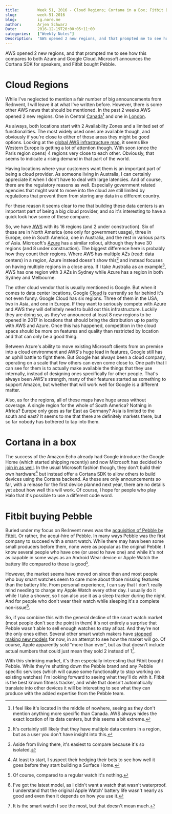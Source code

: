 ```yaml
---
title:        Week 51, 2016 - Cloud Regions; Cortana in a Box; Fitbit Buys Pebble
slug:         week-51-2016
blog:         ig.nore.me  
author:       Arjen Schwarz  
Date:         2016-12-19T20:00:05+11:00
categories:   ["Weekly Notes"]
Description:  "AWS opened 2 new regions, and that prompted me to see how this compares to both Azure and Google Cloud. Microsoft announces the Cortana SDK for speakers, and Fitbit bought Pebble."
---
```


AWS opened 2 new regions, and that prompted me to see how this compares to both Azure and Google Cloud. Microsoft announces the Cortana SDK for speakers, and Fitbit bought Pebble.

# Cloud Regions

While I've neglected to mention a fair number of big announcements from Re:Invent, I will leave it at what I've written before. However, there is some other AWS news that should be mentioned. In the past 2 weeks AWS opened 2 new regions. One in Central [Canada][canada][^secretlocation] and one in [London][london].

As always, both locations start with 2 Availability Zones and a limited set of functionalities. The most widely used ones are available though, and obviously if you're close to either of those areas they might be good options. Looking at the [global AWS infrastructure map][inframap], it seems like Western Europe is getting a lot of attention though. With soon (once the Paris region opens) 4 regions very close to each other. Obviously, that seems to indicate a rising demand in that part of the world.

Having locations where your customers want them is an important part of being a cloud provider. As someone living in Australia, I can certainly appreciate it when I don't have to deal with large latencies. And of course, there are the regulatory reasons as well. Especially government related agencies that might want to move into the cloud are still limited by regulations that prevent them from storing any data in a different country. 

For these reason it seems clear to me that building these data centers is an important part of being a big cloud provider, and so it's interesting to have a quick look how some of these compare.

So, we have [AWS][inframap] with its 16 regions (and 2 under construction). Six of these are in North America (one only for government usage), three in Europe, one in South America, one in Australia, and the rest in various parts of Asia. Microsoft's [Azure][azuremap] has a similar rollout, although they have 30 regions (and 8 under construction). The biggest difference here is probably how they count their regions. Where AWS has multiple AZs (read: data centers) in a region, Azure instead doesn't show this[^stillpossible] and instead focuses on having multiple regions in a close area. If I take Australia as an example[^focus], AWS has one region with 3 AZs in Sydney while Azure has a region in both Sydney and Melbourne.

The other cloud vendor that is usually mentioned is Google. But when it comes to data center locations, Google [Cloud][googlemap] is currently so far behind it's not even funny. Google Cloud has six regions. Three of them in the USA, two in Asia, and one in Europe. If they want to seriously compete with Azure and AWS they will definitely need to build out this infrastructure. Luckily they are doing so, as they've announced at least 8 new regions to be opened in 2017 in locations that should bring the distribution up to parity with AWS and Azure. Once this has happened, competition in the cloud space should be more on features and quality than restricted by location and that can only be a good thing. 

Between Azure's ability to move existing Microsoft clients from on premise into a cloud environment and AWS's huge lead in features, Google still has an uphill battle to fight there. But Google has always been a cloud company, operating on a scale that few others can even come close to. One path that I can see for them is to actually make available the things that they use internally, instead of designing ones specifically for other people. That's always been AWS's strength, many of their features started as something to support Amazon, but whether that will work well for Google is a different matter.

Also, as for the regions, all of these maps have huge areas without coverage. A single region for the whole of South America? Nothing in Africa? Europe only goes as far East as Germany? Asia is limited to the south and east? It seems to me that there are definitely markets there, but so far nobody has bothered to tap into them.

[canada]: https://aws.amazon.com/blogs/aws/now-open-aws-canada-central-region

[^secretlocation]: I feel like it's located in the middle of nowhere, seeing as they don't mention anything more specific than Canada. AWS always hides the exact location of its data centers, but this seems a bit extreme.

[london]: https://aws.amazon.com/blogs/aws/now-open-aws-london-region/

[inframap]: https://aws.amazon.com/about-aws/global-infrastructure/

[azuremap]: https://azure.microsoft.com/en-us/regions/

[^stillpossible]: It's certainly still likely that they have multiple data centers in a region, but as a user you don't have insight into this.

[^focus]: Aside from living there, it's easiest to compare because it's so isolated.

[googlemap]: https://cloud.google.com/about/locations/#locations

# Cortana in a box

The success of the Amazon Echo already had Google introduce the Google Home (which started shipping recently) and now Microsoft has decided to [join in as well][cortana]. In the usual Microsoft fashion though, they don't build their own hardware[^surfacehome] but instead offer a Cortana SDK to allow others to build devices using the Cortana backend. As these are only announcements so far, with a release for the first device planned next year, there are no details yet about how well this will work. Of course, I hope for people who play Halo that it's possible to use a different code word.

[cortana]: https://blogs.windows.com/buildingapps/2016/12/13/cortana-skills-kit-cortana-devices-sdk-announcement/#WlB8R1BDMpKPzaMR.97

[^surfacehome]: At least to start, I suspect their hedging their bets to see how well it goes before they start building a Surface Home.

# Fitbit buying Pebble

Buried under my focus on Re:Invent news was the [acquisition of Pebble by Fitbit][pebble]. Or rather, the acqui-hire of Pebble. In many ways Pebble was the first company to succeed with a smart watch. While there may have been some small producers before them, none were as popular as the original Pebble. I know several people who have one (or used to have one) and while it's not as capable in some ways as an Android Wear device or Apple Watch the battery life compared to those is good[^stillshort].

However, the market seems have moved on since then and most people who buy smart watches seem to care more about those missing features than the battery life. From personal experience, I can say that I don't really mind needing to charge my Apple Watch every other day. I usually do it while I take a shower, so I can also use it as a sleep tracker during the night. And for people who don't wear their watch while sleeping it's a complete non-issue[^watch2].

So, if you combine this with the general decline of the smart watch market (most people don't see the point in them) it's not entirely a surprise that Pebble wasn't able to sell enough watches to stay afloat. And they're not the only ones either. Several other smart watch makers have [stopped making new models][androidwear] for now, in an attempt to see how the market will go. Of course, Apple apparently sold "more than ever", but as that doesn't include actual numbers that could just mean they sold 2 instead of 1[^mostseen].

With this shrinking market, it's then especially interesting that Fitbit bought Pebble. While they're shutting down the Pebble brand and any Pebble specific services (which will cause some functionality to stop working on existing watches) I'm looking forward to seeing what they'll do with it. Fitbit is the best known fitness tracker, and while that doesn't automatically translate into other devices it will be interesting to see what they can produce with the added expertise from the Pebble team.

[pebble]: http://www.theverge.com/2016/12/7/13867158/fitbit-buys-pebble-smartwatch-acquisition-deal

[^stillshort]: Of course, compared to a regular watch it's nothing.

[^watch2]: I've got the latest model, as I didn't want a watch that wasn't waterproof. I understand that the original Apple Watch' battery life wasn't nearly as good and even then it depends on how you use it.

[androidwear]: http://www.droid-life.com/2016/09/14/report-no-new-android-wear-watches-motorola-lg-huawei-year/

[^mostseen]: It is the smart watch I see the most, but that doesn't mean much.

